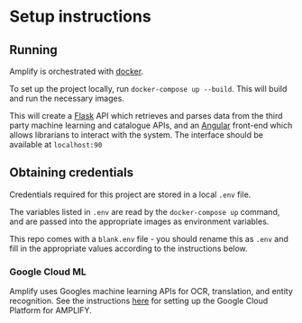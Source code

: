 # Setup instructions

## Running

Amplify is orchestrated with [docker](https://www.docker.com/products/docker-desktop).

To set up the project locally, run `docker-compose up --build`. This will build and run the necessary images.

This will create a [Flask](https://flask.palletsprojects.com/en/1.1.x/) API which retrieves and parses data from the third party machine learning and catalogue APIs, and an [Angular](https://angular.io/) front-end which allows librarians to interact with the system. The interface should be available at `localhost:90`

## Obtaining credentials

Credentials required for this project are stored in a local `.env` file.

The variables listed in `.env` are read by the `docker-compose up` command, and are passed into the appropriate images as environment variables.

This repo comes with a `blank.env` file - you should rename this as `.env` and fill in the appropriate values according to the instructions below.

### Google Cloud ML

Amplify uses Googles machine learning APIs for OCR, translation, and entity recognition. See the instructions [here](gcp.md) for setting up the Google Cloud Platform for AMPLIFY.

